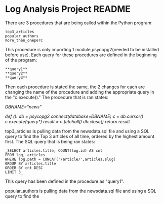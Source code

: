 # Log Analysis Project README

There are 3 procedures that are being called within the Python program:

	top3_articles
	popular_authors
	more_than_oneperc
	
This procedure is only importing 1 module,psycopg2(needed to be installed before use).  Each query for these procedures are defined in the beginning of the program:

	**query1**
	**query2**
	**query3**
	
Then each procedure is stated the same, the 2 changes for each are changing the name of the procedure and adding the appropriate 
query in the "c.execute()."  The procedure that is ran states:
  
  _DBNAME="news"_
  
  _def ():
    db = psycopg2.connect(database=DBNAME)
    c = db.cursor()
    c.execute(query*)
    result = c.fetchall()
    db.close()
    return result_

top3_articles is pulling data from the newsdata.sql file and using a SQL query to find the Top 3 articles of all time, ordered by the highest amount first.  The SQL query that is being ran states:

	_SELECT articles.title, COUNT(log.id) AS cnt 
	FROM log, articles 
	WHERE log.path = CONCAT('/article/',articles.slug) 
	GROUP BY articles.title 
	ORDER BY cnt DESC 
	LIMIT 3_
	
This query has been defined in the procedure as "query1".

popular_authors is pulling data from the newsdata.sql file and using a SQL query to find the 
